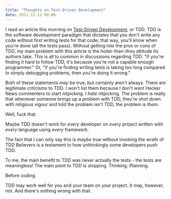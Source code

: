 ```yaml
---
title: "Thoughts on Test-Driven Development"
date: 2011-12-12 00:00
---
```


I read an article this morning on [Test-Driven Development](http://codesheriff.blogspot.com/2011/11/excuse-5-frequent-refactoring-excuse.html), or TDD. TDD is the software development paradigm that dictates that you don't write any code without first writing tests for that code; that way, you'll know when you're done (all the tests pass).<!--more--> Without getting into the pros or cons of TDD, my main problem with this article is the holier-than-thou attitude its authors take. This is all to common in discussions regarding TDD: "if you're finding it hard to follow TDD, it's because you're not a capable enough programmer." Or, "if you're finding writing tests is taking too long compared to simply debugging problems, then you're doing it wrong."

Both of these statements _may_&nbsp;be true, but certainly aren't always. There are legitimate criticisms to TDD. I won't list them because I don't want Hacker News commenters to start nitpicking. I _hate_&nbsp;nitpicking. The problem is really that whenever someone brings up a problem with TDD, they're shot down with religious vigour and told the problem isn't TDD, the problem is _them_.

Well, fuck that.

Maybe TDD doesn't work for _every_ developer on _every_ project written with _every_ language using _every_ framework.

The fact that I can only say this is _maybe_&nbsp;true without invoking the wrath of TDD Believers is a testament to how unthinkingly some developers push TDD.

To me, the main benefit to TDD was never actually the tests - the tests are meaningless! The main point to TDD is stopping. Thinking. Planning.

Before coding.

TDD may work well for you and your team on your project. It may, however, not. And there's nothing wrong with that.

<!-- more -->
